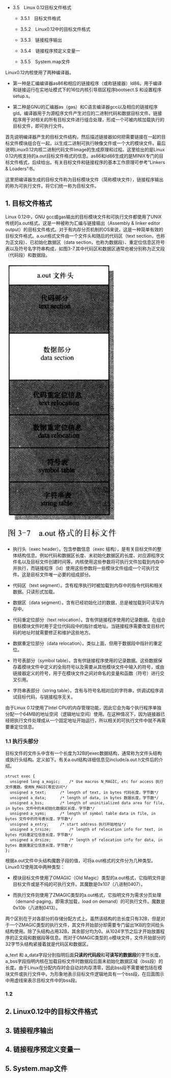 - 3.5　Linux 0.12目标文件格式

    - 3.5.1　目标文件格式

    - 3.5.2　Linux0.12中的目标文件格式
    
    - 3.5.3　链接程序输出
    
    - 3.5.4　链接程序预定义变量一

    - 3.5.5　System.map文件

Linux0.12内核使用了两种编译器。

- 第一种是汇编编译器as86和相应的链接程序（或称链接器）ld86。用于编译和链接运行在实地址模式下的16位内核引导扇区程序bootsect.S 和设置程序setup.s。

- 第二种是GNU的汇编器as（gas）和C语言编译器gcc以及相应的链接程序gld。编译器用于为源程序文件产生对应的二进制代码和数据目标文件。链接程序用于对相关的所有目标文件进行组合处理，形成一个可被内核加载执行的目标文件，即可执行文件。
 
首先说明编译器产生的目标文件结构，然后描述链接器如何把需要链接在一起的目标文件模块组合在一起，以生成二进制可执行映像文件或一个大的模块文件。最后说明Linux0.12内核二进制代码文件Image的生成原理和过程。这里给出的是Linux 0.12内核支持的a.out目标文件格式的信息。as86和ld86生成的是MINIX专门的目标文件格式，后续给出。有关目标文件和链接程序的基本工作原理可参考“Linkers & Loaders”书。

这里把编译器生成的目标文件称为目标模块文件（简称模块文件），链接程序输出的称为可执行文件。将它们统一称为目标文件。

## 1. 目标文件格式

Linux 0.12中，GNU gcc或gas输出的目标模块文件和可执行文件都使用了UNIX传统的a.out格式。这是一种被称为汇编与链接输出（Assembly & linker editor output）的目标文件格式。对于有内存分页机制的OS来说，这是一种简单有效的目标文件格式。a.out格式文件由一个文件头和随后的代码区（text section，也称为正文段）、已初始化数据区（data section，也称为数据段）、重定位信息区符号表以及符号名字符串构成，如图3-7.其中代码区和数据区通常也被分别称为正文段（代码段）和数据段。

![3-7 a.out格式的目标文件](images/3.png)

- 执行头（exec header）。包含参数信息（exec 结构），是有关目标文件的整体结构信息。例如代码和数据区长度、未初始化数据区的长度、对应源程序文件名以及目标文件创建时间等。内核使用这些参数将可执行文件加载到内存中并执行，而链接程序（ld）使用这些参数将一些模块文件组成一个可执行文件。这是目标文件唯一必要的组成部分。

- 代码区（text segment）。含有程序执行时被加载到内存中的指令代码和相关数据。只读形式加载。 

- 数据区（data segment）。含有已经初始化过的数据，总是被加载到可读写内存中。 

- 代码重定位部分（text relocation）。含有供链接程序使用的记录数据。在组合目标模块文件时用于定位代码段中的指针或地址。当链接程序需要改变目标代码的地址时就需要修正和维护这些地方。

- 数据重定位部分（data relocation）。类似上面，但用于数据段中指针的重定位。

- 符号表部分（symbol table）。含有供链接程序使用的记录数据。这些数据保存着模块文件中定义的全局符号以及需要从其他模块文件中输入的符号，或由链接器定义的符号，用于在模块文件之间对命名的变量和函数（符号）进行交叉引用。

- 字符串表部分（string table）。含有与符号名相对应的字符串，供调试程序调试目标代码，与链接程序无关。

由于Linux 0.12使用了Intel CPU的内存管理功能，因此它会为每个执行程序单独分配一个64MB的地址空间（逻辑地址空间）使用。在这种情况下，因为链接器已经把执行文件处理成从一个固定地址开始运行，所以相关的可执行文件中就不再需要重定位信息。

### 1.1 执行头部分

目标文件的文件头中含有一个长度为32B的exec数据结构，通常称为文件头结构或执行头结构。定义如下。有关a.out结构详细信息见include/a.out.h文件后的介绍。

```
struct exec {                                                                                                                                                                                              
  unsigned long a_magic;    /* Use macros N_MAGIC, etc for access 执行文件魔数。使用N_MAGIC等宏访问*/
  unsigned a_text;      /* length of text, in bytes 代码长度，字节数*/
  unsigned a_data;      /* length of data, in bytes 数据长度，字节数*/
  unsigned a_bss;       /* length of uninitialized data area for file, in bytes 文件中的未初始化数据区长度，字节数*/
  unsigned a_syms;      /* length of symbol table data in file, in bytes 文件中的符号表长度，字节数*/
  unsigned a_entry;     /* start address 执行开始地址*/
  unsigned a_trsize;        /* length of relocation info for text, in bytes 代码重定位信息长度，字节数*/
  unsigned a_drsize;        /* length of relocation info for data, in bytes 数据重定位信息长度，字节数*/
};
```

根据a.out文件中头结构魔数子段的值，可将a.out格式的文件分为几种类型。Linux0.12使用其中两种类型：

- 模块目标文件使用了OMAGIC（Old Magic）类型的a.out格式，它指明文件是目标文件或是不纯的可执行文件。其魔数是0x107（八进制0407）。

- 而执行文件则使用了ZMAGIC类型的a.out格式，它指明文件为需求分页处理（demand-paging，即需求加载，load on demand）的可执行文件。魔数是0x10b（八进制0413）。

两个区别在于对各部分的存储分配方式上。虽然该结构的总长度只有32B，但是对于一个ZMAGIC类型的执行文件，其文件开始部分却需要专门留出1KB的空间给头结构使用。除了头结构占用32B，其余部分均为0。从1024字节之后才开始放置程序的正文段和数据段等信息。而对于OMAGIC类型的.o模块文件，文件开始部分的32字节头结构紧接着就是代码区和数据区。

a_text 和 a_data字段分别指明后面**只读的代码段**和**可读写的数据段**的字节长度。a_bss字段指明内核在加载目标文件时数据段后面未初始化数据区域（bss段）的长度。由于Linux在分配内存时会自动对内存清零，因此bss段不需要被包括在模块文件或执行文件中。为形象地表示目标文件逻辑地具有一个bss段，在后面图示中用虚线来表示目标文件中的bss段。


### 1.2 

## 2. Linux0.12中的目标文件格式

## 3. 链接程序输出

## 4. 链接程序预定义变量一

## 5. System.map文件